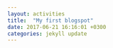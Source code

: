 ```yaml
---
layout: activities
title:  "My first blogspot"
date: 2017-06-21 16:16:01 +0300
categories: jekyll update
---
```

